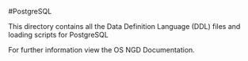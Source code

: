 #PostgreSQL

This directory contains all the Data Definition Language (DDL) files and loading scripts for PostgreSQL

For further information view the OS NGD Documentation.
